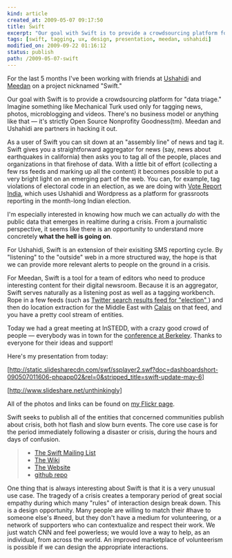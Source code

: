 ```yaml
---
kind: article
created_at: 2009-05-07 09:17:50
title: Swift
excerpt: "Our goal with Swift is to provide a crowdsourcing platform for data triage. Imagine something like Mechanical Turk used only for tagging news, photos, microblogging and videos."
tags: [swift, tagging, ux, design, presentation, meedan, ushahidi]
modified_on: 2009-09-22 01:16:12
status: publish 
path: /2009-05-07-swift
---
```


For the last 5 months I've been working with friends at <a href="http://ushahidi.com">Ushahidi</a> and <a href="http://meedan.net">Meedan</a> on a project nicknamed "Swift."

Our goal with Swift is to provide a crowdsourcing platform for "data triage." Imagine something like Mechanical Turk used only for tagging news, photos, microblogging and videos. There's no business model or anything like that &mdash; it's strictly Open Source Nonprofity Goodness(tm). Meedan and Ushahidi are partners in hacking it out.

As a user of Swift you can sit down at an "assembly line" of news and tag it. Swift gives you a straightforward aggregator for news (say, news about earthquakes in california) then asks you to tag all of the people, places and organizations in that firehose of data. With a little bit of effort (collecting a few rss feeds and marking up all the content) it becomes possible to put a very bright light on an emerging part of the web. You can, for example, tag violations of electoral code in an election, as we are doing with <a href="http://votereport.in">Vote Report India</a>, which uses Ushahidi and Wordpress as a platform for grassroots reporting in the month-long Indian election. 

I'm especially interested in knowing how much we can actually *do* with the public data that emerges in realtime during a crisis. From a journalistic perspective, it seems like there is an opportunity to understand more concretely <strong>what the hell is going on</strong>.

For Ushahidi, Swift is an extension of their exisiting SMS reporting cycle. By "listening" to the "outside" web in a more structured way, the hope is that we can provide more relevant alerts to people on the ground in a crisis. 

For Meedan, Swift is a tool for a team of editors who need to produce interesting content for their digital newsroom. Because it is an aggregator, Swift serves naturally as a listening post as well as a tagging workbench. Rope in a few feeds (such as <a href="http://search.twitter.com/search?q=election">Twitter search results feed for "election" </a>) and then do location extraction for the Middle East with <a href="http://www.opencalais.com/">Calais</a> on that feed, and you have a pretty cool stream of entities.

Today we had a great meeting at InSTEDD, with a crazy good crowd of people &mdash; everybody was in town for the <a href="http://hrc.berkeley.edu/events/newmachineconference/">conference at Berkeley</a>. Thanks to everyone for their ideas and support!

Here's my presentation from today:

[http://static.slidesharecdn.com/swf/ssplayer2.swf?doc=dashboardshort-090507011606-phpapp02&rel=0&stripped_title=swift-update-may-6]

[http://www.slideshare.net/unthinkingly]

All of the photos and links can be found on <a href="http://flickr.com/unthinkingly">my Flickr page</a>.

Swift seeks to publish all of the entities that concerned communities publish about crisis, both hot flash and slow burn events. The core use case is for the period immediately following a disaster or crisis, during the hours and days of confusion. 

<blockquote><ul><li><a href="http://groups.google.com/group/swiftriver">The Swift Mailing List</a> </li>
    <li><a href="http://swiftapp.pbwiki.com/">The Wiki</a></li>
    <li><a href="http://swiftapp.org">The Website</a></li>
    <li><a href="http://github.com/ajturner/swiftriver/tree/master">github repo</a></li> </ul>
</blockquote>

One thing that is always interesting about Swift is that it is a very unusual use case. The tragedy of a crisis creates a temporary period of great social empathy during which many "rules" of interaction design break down. This is a design opportunity. Many people are willing to match their #have to someone else's #need, but they don't have a medium for volunteering, or a network of supporters who can contextualize and respect their work. We just watch CNN and feel powerless; we would love a way to help, as an individual, from across the world. An improved marketplace of volunteerism is possible if we can design the appropriate interactions.